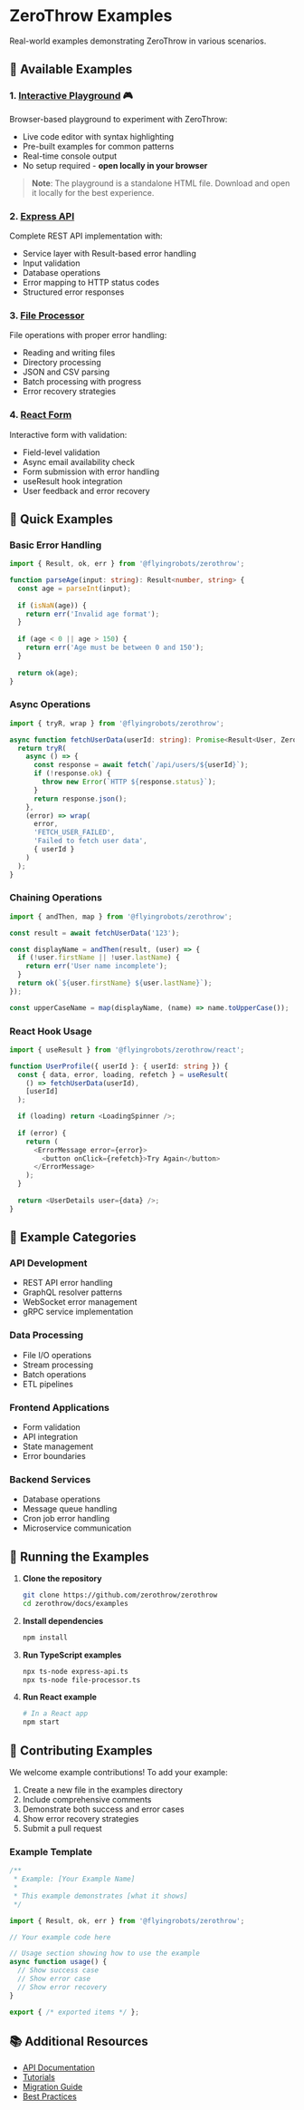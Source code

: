 # ZeroThrow Examples

Real-world examples demonstrating ZeroThrow in various scenarios.

## 📁 Available Examples

### 1. [Interactive Playground](./interactive-playground.html) 🎮
Browser-based playground to experiment with ZeroThrow:
- Live code editor with syntax highlighting
- Pre-built examples for common patterns
- Real-time console output
- No setup required - **open locally in your browser**

> **Note**: The playground is a standalone HTML file. Download and open it locally for the best experience.

### 2. [Express API](./express-api.ts)
Complete REST API implementation with:
- Service layer with Result-based error handling
- Input validation
- Database operations
- Error mapping to HTTP status codes
- Structured error responses

### 3. [File Processor](./file-processor.ts)
File operations with proper error handling:
- Reading and writing files
- Directory processing
- JSON and CSV parsing
- Batch processing with progress
- Error recovery strategies

### 4. [React Form](./react-form.tsx)
Interactive form with validation:
- Field-level validation
- Async email availability check
- Form submission with error handling
- useResult hook integration
- User feedback and error recovery

## 🚀 Quick Examples

### Basic Error Handling
```typescript
import { Result, ok, err } from '@flyingrobots/zerothrow';

function parseAge(input: string): Result<number, string> {
  const age = parseInt(input);
  
  if (isNaN(age)) {
    return err('Invalid age format');
  }
  
  if (age < 0 || age > 150) {
    return err('Age must be between 0 and 150');
  }
  
  return ok(age);
}
```

### Async Operations
```typescript
import { tryR, wrap } from '@flyingrobots/zerothrow';

async function fetchUserData(userId: string): Promise<Result<User, ZeroError>> {
  return tryR(
    async () => {
      const response = await fetch(`/api/users/${userId}`);
      if (!response.ok) {
        throw new Error(`HTTP ${response.status}`);
      }
      return response.json();
    },
    (error) => wrap(
      error, 
      'FETCH_USER_FAILED', 
      'Failed to fetch user data',
      { userId }
    )
  );
}
```

### Chaining Operations
```typescript
import { andThen, map } from '@flyingrobots/zerothrow';

const result = await fetchUserData('123');

const displayName = andThen(result, (user) => {
  if (!user.firstName || !user.lastName) {
    return err('User name incomplete');
  }
  return ok(`${user.firstName} ${user.lastName}`);
});

const upperCaseName = map(displayName, (name) => name.toUpperCase());
```

### React Hook Usage
```typescript
import { useResult } from '@flyingrobots/zerothrow/react';

function UserProfile({ userId }: { userId: string }) {
  const { data, error, loading, refetch } = useResult(
    () => fetchUserData(userId),
    [userId]
  );

  if (loading) return <LoadingSpinner />;
  
  if (error) {
    return (
      <ErrorMessage error={error}>
        <button onClick={refetch}>Try Again</button>
      </ErrorMessage>
    );
  }
  
  return <UserDetails user={data} />;
}
```

## 🎯 Example Categories

### API Development
- REST API error handling
- GraphQL resolver patterns
- WebSocket error management
- gRPC service implementation

### Data Processing
- File I/O operations
- Stream processing
- Batch operations
- ETL pipelines

### Frontend Applications
- Form validation
- API integration
- State management
- Error boundaries

### Backend Services
- Database operations
- Message queue handling
- Cron job error handling
- Microservice communication

## 📝 Running the Examples

1. **Clone the repository**
   ```bash
   git clone https://github.com/zerothrow/zerothrow
   cd zerothrow/docs/examples
   ```

2. **Install dependencies**
   ```bash
   npm install
   ```

3. **Run TypeScript examples**
   ```bash
   npx ts-node express-api.ts
   npx ts-node file-processor.ts
   ```

4. **Run React example**
   ```bash
   # In a React app
   npm start
   ```

## 🤝 Contributing Examples

We welcome example contributions! To add your example:

1. Create a new file in the examples directory
2. Include comprehensive comments
3. Demonstrate both success and error cases
4. Show error recovery strategies
5. Submit a pull request

### Example Template
```typescript
/**
 * Example: [Your Example Name]
 * 
 * This example demonstrates [what it shows]
 */

import { Result, ok, err } from '@flyingrobots/zerothrow';

// Your example code here

// Usage section showing how to use the example
async function usage() {
  // Show success case
  // Show error case
  // Show error recovery
}

export { /* exported items */ };
```

## 📚 Additional Resources

- [API Documentation](../api/)
- [Tutorials](../tutorials/)
- [Migration Guide](../guides/migration-guide.md)
- [Best Practices](../guides/best-practices.md)
